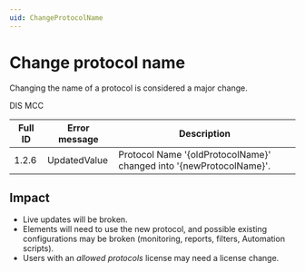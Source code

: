 ```yaml
---
uid: ChangeProtocolName
---
```


# Change protocol name

Changing the name of a protocol is considered a major change.

DIS MCC

| Full ID | Error message | Description                                                         |
|---------|---------------|---------------------------------------------------------------------|
| 1.2.6   | UpdatedValue  | Protocol Name '{oldProtocolName}' changed into '{newProtocolName}'. |

## Impact

- Live updates will be broken.
- Elements will need to use the new protocol, and possible existing configurations may be broken (monitoring, reports, filters, Automation scripts).
- Users with an *allowed protocols* license may need a license change.
